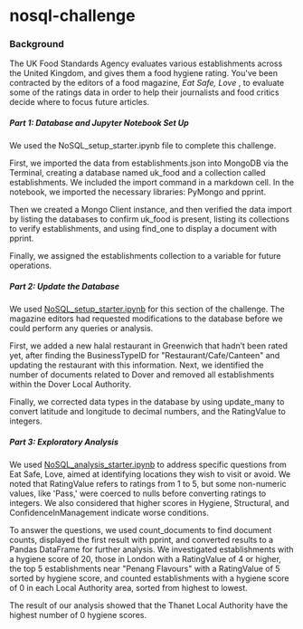 # nosql-challenge

### Background

The UK Food Standards Agency evaluates various establishments across the United Kingdom, and gives them a food hygiene rating. You've been contracted by the editors of a food magazine,  *Eat Safe, Love* , to evaluate some of the ratings data in order to help their journalists and food critics decide where to focus future articles.

##### Part 1: Database and Jupyter Notebook Set Up

We used the NoSQL_setup_starter.ipynb file to complete this challenge. 

First, we imported the data from establishments.json into MongoDB via the Terminal, creating a database named uk_food and a collection called establishments. We included the import command in a markdown cell. In the notebook, we imported the necessary libraries: PyMongo and pprint. 

Then we created a Mongo Client instance, and then verified the data import by listing the databases to confirm uk_food is present, listing its collections to verify establishments, and using find_one to display a document with pprint. 

Finally, we assigned the establishments collection to a variable for future operations.

##### Part 2: Update the Database

We used [NoSQL_setup_starter.ipynb](https://github.com/FloBeep/nosql-challenge/blob/main/NoSQL_setup_starter.ipynb) for this section of the challenge. The magazine editors had requested modifications to the database before we could perform any queries or analysis. 

First, we added a new halal restaurant in Greenwich that hadn’t been rated yet, after finding the BusinessTypeID for "Restaurant/Cafe/Canteen" and updating the restaurant with this information. Next, we identified the number of documents related to Dover and removed all establishments within the Dover Local Authority. 

Finally, we corrected data types in the database by using update_many to convert latitude and longitude to decimal numbers, and the RatingValue to integers.

##### Part 3: Exploratory Analysis

We used [NoSQL_analysis_starter.ipynb](https://github.com/FloBeep/nosql-challenge/blob/main/NoSQL_analysis_starter.ipynb) to address specific questions from Eat Safe, Love, aimed at identifying locations they wish to visit or avoid. We noted that RatingValue refers to ratings from 1 to 5, but some non-numeric values, like 'Pass,' were coerced to nulls before converting ratings to integers. We also considered that higher scores in Hygiene, Structural, and ConfidenceInManagement indicate worse conditions. 

To answer the questions, we used count_documents to find document counts, displayed the first result with pprint, and converted results to a Pandas DataFrame for further analysis. We investigated establishments with a hygiene score of 20, those in London with a RatingValue of 4 or higher, the top 5 establishments near "Penang Flavours" with a RatingValue of 5 sorted by hygiene score, and counted establishments with a hygiene score of 0 in each Local Authority area, sorted from highest to lowest.

The result of our analysis showed that the Thanet Local Authority have the highest number of 0 hygiene scores.
